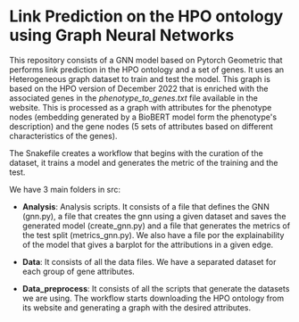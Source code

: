 # Link Prediction on the HPO ontology using Graph Neural Networks

This repository consists of a GNN model based on Pytorch Geometric that performs link prediction in the HPO ontology and a set of genes. It uses an Heterogeneous graph dataset to train and test the model. This graph is based on the HPO version of December 2022 that is enriched with the associated genes in the *phenotype_to_genes.txt* file available in the website. This is processed as a graph with attributes for the phenotype nodes (embedding generated by a BioBERT model form the phenotype's description) and the gene nodes (5 sets of attributes based on different characteristics of the genes).

The Snakefile creates a workflow that begins with the curation of the dataset, it trains a model
and generates the metric of the training and the test.

We have 3 main folders in src:

- **Analysis**: Analysis scripts. It consists of a file that defines the GNN (gnn.py), a file that creates the gnn using a given dataset and saves the generated model (create_gnn.py) and a file that generates the metrics of the test split (metrics_gnn.py). We also have a file por the explainability of the model that gives a barplot for the attributions in a given edge.

- **Data**: It consists of all the data files. We have a separated dataset for each group of gene attributes.

- **Data_preprocess**: It consists of all the scripts that generate the datasets we are using. The workflow starts downloading the HPO ontology from its website and generating a graph with the desired attributes.
